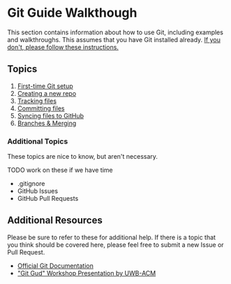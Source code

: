 # Git Guide Walkthough

This section contains information about how to use Git, including examples and walkthroughs.
This assumes that you have Git installed already.
[If you don't, please follow these instructions.](../installing-git.md)

## Topics

1. [First-time Git setup](setup.md)
2. [Creating a new repo](new-repo.md)
3. [Tracking files](tracking-files.md)
4. [Committing files](committing.md)
5. [Syncing files to GitHub](pushing.md)
6. [Branches & Merging](branch-merge.md)

### Additional Topics

These topics are nice to know, but aren't necessary.

TODO work on these if we have time

- .gitignore
- GitHub Issues
- GitHub Pull Requests

## Additional Resources

Please be sure to refer to these for additional help.
If there is a topic that you think should be covered here, please feel free to submit a new
Issue or Pull Request.

 - [Official Git Documentation](https://git-scm.com/doc)
 - ["Git Gud" Workshop Presentation by UWB-ACM](https://uwb-acm.github.io/Git-Gud-Workshop/)